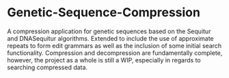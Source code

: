 # Genetic-Sequence-Compression

A compression application for genetic sequences based on the Sequitur and DNASequitur algorithms. Extended to include the use of approximate repeats to form edit grammars as well as the inclusion of some initial search functionality. Compression and decompression are fundamentally complete, however, the project as a whole is still a WIP, especially in regards to searching compressed data.
